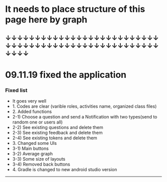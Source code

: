 # It needs to place structure of this page here by graph
## ↓↓↓↓↓↓↓↓↓↓↓↓↓↓↓↓↓↓↓↓↓↓↓↓↓↓↓↓↓↓↓↓↓↓↓↓↓↓↓↓↓↓↓↓↓↓↓↓↓↓↓↓↓↓↓↓

# 09.11.19 fixed the application

### Fixed list<br>
<ul>
<li>It goes very well</li>
<li>1. Codes are clear (varible roles, activities name, organized class files)</li>
<li>2. Added functions</li>
<li>2-1) Choose a question and send a Notification with two types(send to random one or users all)</li>
<li>2-2) See existing questions and delete them</li>
<li>2-3) See existing feedback and delete them</li>
<li>2-4) See existing tokens and delete them</li>
<li>3. Changed some UIs</li>
<li>3-1) Main buttons</li>
<li>3-2) Average graph</li>
<li>3-3) Some size of layouts</li>
<li>3-4) Removed back buttons</li>
<li>4. Gradle is changed to new android studio version</li>
</ul>

---------------------------------------------------------------------------------------
